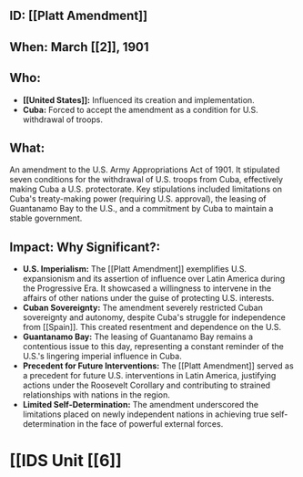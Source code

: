 ## ID: [[Platt Amendment]]

## When: March [[2]], 1901

## Who: 
* **[[United States]]:**  Influenced its creation and implementation.
* **Cuba:**  Forced to accept the amendment as a condition for U.S. withdrawal of troops.

## What: 
An amendment to the U.S. Army Appropriations Act of 1901.  It stipulated seven conditions for the withdrawal of U.S. troops from Cuba, effectively making Cuba a U.S. protectorate.  Key stipulations included limitations on Cuba's treaty-making power (requiring U.S. approval), the leasing of Guantanamo Bay to the U.S., and a commitment by Cuba to maintain a stable government.

## Impact: Why Significant?:
* **U.S. Imperialism:** The [[Platt Amendment]] exemplifies U.S. expansionism and its assertion of influence over Latin America during the Progressive Era. It showcased a willingness to intervene in the affairs of other nations under the guise of protecting U.S. interests.
* **Cuban Sovereignty:** The amendment severely restricted Cuban sovereignty and autonomy, despite Cuba's struggle for independence from [[Spain]]. This created resentment and dependence on the U.S.
* **Guantanamo Bay:** The leasing of Guantanamo Bay remains a contentious issue to this day, representing a constant reminder of the U.S.'s lingering imperial influence in Cuba.
* **Precedent for Future Interventions:** The [[Platt Amendment]] served as a precedent for future U.S. interventions in Latin America, justifying actions under the Roosevelt Corollary and contributing to strained relationships with nations in the region.
* **Limited Self-Determination:** The amendment underscored the limitations placed on newly independent nations in achieving true self-determination in the face of powerful external forces.

# [[IDS Unit [[6]]
